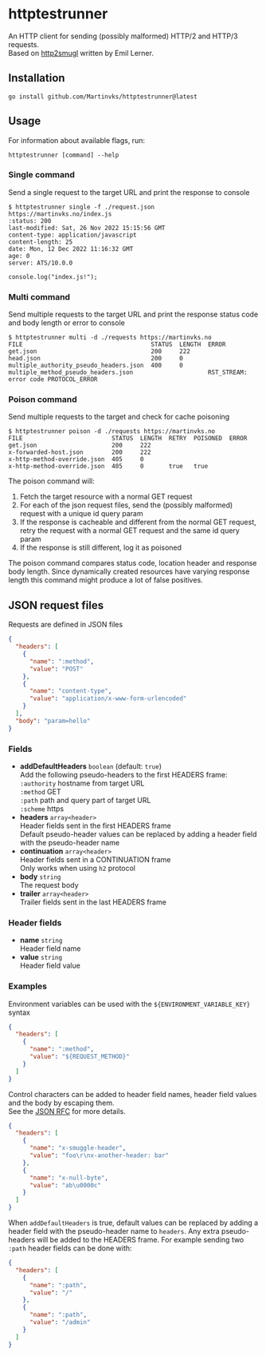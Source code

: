 # httptestrunner

An HTTP client for sending (possibly malformed) HTTP/2 and HTTP/3 requests.  
Based on [http2smugl](https://github.com/neex/http2smugl) written by Emil Lerner.

## Installation

```
go install github.com/Martinvks/httptestrunner@latest
```

## Usage

For information about available flags, run:

```
httptestrunner [command] --help
```

### Single command

Send a single request to the target URL and print the response to console

```
$ httptestrunner single -f ./request.json https://martinvks.no/index.js
:status: 200
last-modified: Sat, 26 Nov 2022 15:15:56 GMT
content-type: application/javascript
content-length: 25
date: Mon, 12 Dec 2022 11:16:32 GMT
age: 0
server: ATS/10.0.0

console.log("index.js!");
```

### Multi command

Send multiple requests to the target URL and print the response status code and body length or error to console

```
$ httptestrunner multi -d ./requests https://martinvks.no
FILE                                    STATUS  LENGTH  ERROR                                  
get.json                                200     222                                            
head.json                               200     0                                              
multiple_authority_pseudo_headers.json  400     0                                              
multiple_method_pseudo_headers.json                     RST_STREAM: error code PROTOCOL_ERROR 
```

### Poison command

Send multiple requests to the target and check for cache poisoning

```
$ httptestrunner poison -d ./requests https://martinvks.no
FILE                         STATUS  LENGTH  RETRY  POISONED  ERROR  
get.json                     200     222                             
x-forwarded-host.json        200     222                             
x-http-method-override.json  405     0                               
x-http-method-override.json  405     0       true   true             
```

The poison command will:
1. Fetch the target resource with a normal GET request
2. For each of the json request files, send the (possibly malformed) request with a unique id query param
3. If the response is cacheable and different from the normal GET request,
   retry the request with a normal GET request and the same id query param
4. If the response is still different, log it as poisoned

The poison command compares status code, location header and response body length.
Since dynamically created resources have varying response length this command might produce a lot of false positives.

## JSON request files

Requests are defined in JSON files

```json
{
  "headers": [
    {
      "name": ":method",
      "value": "POST"
    },
    {
      "name": "content-type",
      "value": "application/x-www-form-urlencoded"
    }
  ],
  "body": "param=hello"
}
```

### Fields

* **addDefaultHeaders**  `boolean` (default: `true`)  
  Add the following pseudo-headers to the first HEADERS frame:  
  `:authority` hostname from target URL  
  `:method` GET  
  `:path` path and query part of target URL  
  `:scheme` https
* **headers** `array<header>`  
  Header fields sent in the first HEADERS frame  
  Default pseudo-header values can be replaced by adding a header field with the pseudo-header name
* **continuation** `array<header>`  
  Header fields sent in a CONTINUATION frame  
  Only works when using `h2` protocol
* **body** `string`  
  The request body
* **trailer** `array<header>`  
  Trailer fields sent in the last HEADERS frame

### Header fields

* **name** `string`  
  Header field name
* **value** `string`  
  Header field value

### Examples

Environment variables can be used with the `${ENVIRONMENT_VARIABLE_KEY}` syntax

```json
{
  "headers": [
    {
      "name": ":method",
      "value": "${REQUEST_METHOD}"
    }
  ]
}
```

Control characters can be added to header field names, header field values and the body by escaping them.  
See the [JSON RFC](https://www.rfc-editor.org/rfc/rfc8259.html#section-7) for more details.

```json
{
  "headers": [
    {
      "name": "x-smuggle-header",
      "value": "foo\r\nx-another-header: bar"
    },
    {
      "name": "x-null-byte",
      "value": "ab\u0000c"
    }
  ]
}
```

When `addDefaultHeaders` is true, default values can be replaced by adding a header field with the pseudo-header name
to `headers`.
Any extra pseudo-headers will be added to the HEADERS frame.
For example sending two `:path` header fields can be done with:

```json
{
  "headers": [
    {
      "name": ":path",
      "value": "/"
    },
    {
      "name": ":path",
      "value": "/admin"
    }
  ]
}
```